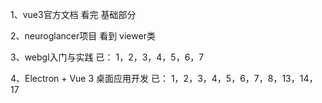 1、vue3官方文档
    看完 基础部分

2、neuroglancer项目
    看到 viewer类

3、webgl入门与实践
    已：  1，2，3，4，5，6，7

4、Electron + Vue 3 桌面应用开发
    已：  1，2，3，4，5，6，7，8，13，14，17
